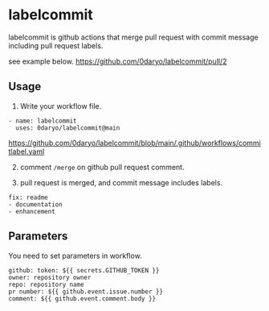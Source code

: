 # labelcommit
labelcommit is github actions that merge pull request with commit message including pull request labels.

see example below.
https://github.com/0daryo/labelcommit/pull/2
## Usage
1. Write your workflow file.
  ```
  - name: labelcommit
    uses: 0daryo/labelcommit@main
  ```
  https://github.com/0daryo/labelcommit/blob/main/.github/workflows/commitlabel.yaml

2. comment ```/merge``` on github pull request comment.

3. pull request is merged, and commit message includes labels.
```
fix: readme
- documentation
- enhancement
```

## Parameters
You need to set parameters in workflow.
```
github: token: ${{ secrets.GITHUB_TOKEN }}
owner: repository owner
repo: repository name
pr number: ${{ github.event.issue.number }}
comment: ${{ github.event.comment.body }}
```